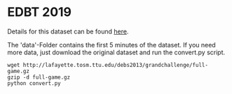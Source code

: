 EDBT 2019
===

Details for this dataset can be found [here](https://github.com/SWC-SENSE/RelatedWork/tree/master/datasets#DEBS2013).

The 'data'-Folder contains the first 5 minutes of the dataset. If you need more data, just download the original dataset and run the convert.py script.


```
wget http://lafayette.tosm.ttu.edu/debs2013/grandchallenge/full-game.gz
gzip -d full-game.gz
python convert.py
```

